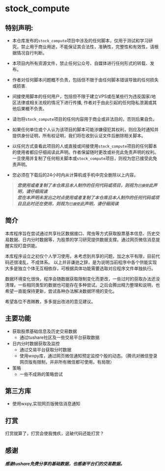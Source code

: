 # stock_compute

## 特别声明:

* 本仓库发布的`stock_compute`项目中涉及的任何脚本，仅用于测试和学习研究，禁止用于商业用途，不能保证其合法性，准确性，完整性和有效性，请根据情况自行判断。

* 本项目内所有资源文件，禁止任何公众号、自媒体进行任何形式的转载、发布。

* 作者对任何脚本问题概不负责，包括但不限于由任何脚本错误导致的任何损失或损害.

* 间接使用脚本的任何用户，包括但不限于建立VPS或在某些行为违反国家/地区法律或相关法规的情况下进行传播, 作者对于由此引起的任何隐私泄漏或其他后果概不负责。

* 请勿将`stock_compute`项目的任何内容用于商业或非法目的，否则后果自负。

* 如果任何单位或个人认为该项目的脚本可能涉嫌侵犯其权利，则应及时通知并提供身份证明，所有权证明，我们将在收到认证文件后删除相关脚本。

* 以任何方式查看此项目的人或直接或间接使用`stock_compute`项目的任何脚本的使用者都应仔细阅读此声明。作者保留随时更改或补充此免责声明的权利。一旦使用并复制了任何相关脚本或`stock_compute`项目，则视为您已接受此免责声明。
  
* 您必须在下载后的24小时内从计算机或手机中完全删除以上内容。  
  

> ***您使用或者复制了本仓库且本人制作的任何代码或项目，则视为`已接受`此声明，请仔细阅读***  
> ***您在本声明未发出之时点使用或者复制了本仓库且本人制作的任何代码或项目且此时还在使用，则视为`已接受`此声明，请仔细阅读***

## 简介
本库程序旨在尝试通过共享社区数据接口、爬虫等方式获取股票基本信息、历史交易数据、日内分时数据等，为股票的学习研究提供数据支撑。通过网页微信消息提醒实现盯盘供能。

本库程序设立之初仅个人学习使用，未考虑到共享的问题，加之水平有限，目前代码还很凌乱，不成体系。
以上并非谦逊之辞，是为说明当前程序中各个供能实现大多是独立个体无互相依存，可根据具体功能需要选取对应程序文件单独执行。

数据环境变化很快，程序会随数据获取限制变化而更改，一些过时的获取办法还没清理，一些相同类型的数据也可能存在多种尝试。之后会腾出精力整理和说明，也希望一直能保持更新，尝试各种办法解决数据环境的变化。

希望各位不吝赐教，多多提出改进的意见建议。
## 主要功能

- 获取股票基础信息及历史交易数据
  - 通过tushare社区及一些交易平台获取数据
- 日内分时数据获取及监控
  - 通过交易平台获取分时数据
  - 使用wxpy库，通过网页微信通知预定监控个股的动态。（腾讯对微信登录网页版有限制，并非所有微信都可使用，有局限）
- 策略
  - 一些不成熟的策略尝试

## 第三方库
- 使用wxpy,实现网页版微信消息通知

## 打赏
打赏就算了，打赏会使我愧疚，这破代码还能打赏？

## 感谢
##### 感谢tushare免费分享的基础数据，也感谢平台们的交易数据。
